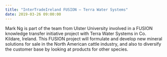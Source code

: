 ```yaml
---
title: "InterTradeIreland FUSION — Terra Water Systems"
date: 2019-03-26 09:00:00
---
```


Mark Ng is part of the team from Ulster University involved in a FUSION knowledge transfer initiative project with Terra Water Systems in Co. Kildare, Ireland. This FUSION project will formulate and develop new mineral solutions for sale in the North American cattle industry, and also to diversify the customer base by looking at products for other species.
